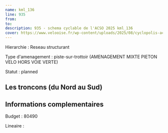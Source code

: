 ```yaml
---
name: kml_136 
line: 935
from: 
to:  
description: 935 - schema cyclable de l'ACSO 2025 kml_136 
cover: https://www.velooise.fr/wp-content/uploads/2025/08/cyclopolis-acso-935.jpg
---
```

Hierarchie : Reseau structurant

Type d'amenagement : piste-sur-trottoir (AMENAGEMENT MIXTE PIETON VELO HORS VOIE VERTE)

Statut : planned

## Les troncons (du Nord au Sud)

## Informations complementaires

Budget  : 80490 

Lineaire :

